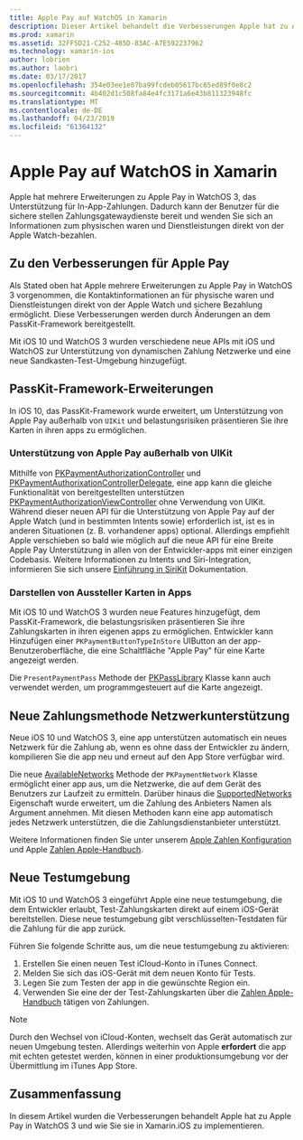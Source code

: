 ```yaml
---
title: Apple Pay auf WatchOS in Xamarin
description: Dieser Artikel behandelt die Verbesserungen Apple hat zu Apple Pay in WatchOS 3 und deren Implementierung in Xamarin.iOS für Apple Watch.
ms.prod: xamarin
ms.assetid: 32FF5D21-C252-485D-83AC-A7E592237962
ms.technology: xamarin-ios
author: lobrien
ms.author: laobri
ms.date: 03/17/2017
ms.openlocfilehash: 354e03ee1e07ba99fcdeb05617bc65ed89f0e8c2
ms.sourcegitcommit: 4b402d1c508fa84e4fc3171a6e43b811323948fc
ms.translationtype: MT
ms.contentlocale: de-DE
ms.lasthandoff: 04/23/2019
ms.locfileid: "61364132"
---
```

# <a name="apple-pay-on-watchos-in-xamarin"></a>Apple Pay auf WatchOS in Xamarin

Apple hat mehrere Erweiterungen zu Apple Pay in WatchOS 3, das Unterstützung für In-App-Zahlungen. Dadurch kann der Benutzer für die sichere stellen Zahlungsgatewaydienste bereit und wenden Sie sich an Informationen zum physischen waren und Dienstleistungen direkt von der Apple Watch-bezahlen.


## <a name="about-apple-pay-enhancements"></a>Zu den Verbesserungen für Apple Pay

Als Stated oben hat Apple mehrere Erweiterungen zu Apple Pay in WatchOS 3 vorgenommen, die Kontaktinformationen an für physische waren und Dienstleistungen direkt von der Apple Watch und sichere Bezahlung ermöglicht. Diese Verbesserungen werden durch Änderungen an dem PassKit-Framework bereitgestellt.

Mit iOS 10 und WatchOS 3 wurden verschiedene neue APIs mit iOS und WatchOS zur Unterstützung von dynamischen Zahlung Netzwerke und eine neue Sandkasten-Test-Umgebung hinzugefügt.

## <a name="passkit-framework-enhancements"></a>PassKit-Framework-Erweiterungen

In iOS 10, das PassKit-Framework wurde erweitert, um Unterstützung von Apple Pay außerhalb von `UIKit` und belastungsrisiken präsentieren Sie ihre Karten in ihren apps zu ermöglichen. 

### <a name="supporting-apple-pay-outside-of-uikit"></a>Unterstützung von Apple Pay außerhalb von UIKit

Mithilfe von [PKPaymentAuthorizationController](https://developer.apple.com/reference/passkit/pkpaymentauthorizationcontroller) und [PKPaymentAuthorixationControllerDelegate](https://developer.apple.com/reference/passkit/pkpaymentauthorizationcontrollerdelegate), eine app kann die gleiche Funktionalität von bereitgestellten unterstützen [ PKPaymentAuthorizationViewController](https://developer.apple.com/reference/passkit/pkpaymentauthorizationviewcontroller) ohne Verwendung von UIKit. Während dieser neuen API für die Unterstützung von Apple Pay auf der Apple Watch (und in bestimmten Intents sowie) erforderlich ist, ist es in anderen Situationen (z. B. vorhandener apps) optional. Allerdings empfiehlt Apple verschieben so bald wie möglich auf die neue API für eine Breite Apple Pay Unterstützung in allen von der Entwickler-apps mit einer einzigen Codebasis. Weitere Informationen zu Intents und Siri-Integration, informieren Sie sich unsere [Einführung in SiriKit](~/ios/platform/sirikit/index.md) Dokumentation.

### <a name="presenting-issuer-cards-from-within-apps"></a>Darstellen von Aussteller Karten in Apps

Mit iOS 10 und WatchOS 3 wurden neue Features hinzugefügt, dem PassKit-Framework, die belastungsrisiken präsentieren Sie ihre Zahlungskarten in ihren eigenen apps zu ermöglichen. Entwickler kann Hinzufügen einer `PKPaymentButtonTypeInStore` UIButton an der app-Benutzeroberfläche, die eine Schaltfläche "Apple Pay" für eine Karte angezeigt werden.

Die `PresentPaymentPass` Methode der [PKPassLibrary](https://developer.apple.com/reference/passkit/pkpasslibrary) Klasse kann auch verwendet werden, um programmgesteuert auf die Karte angezeigt.

## <a name="new-payment-network-support"></a>Neue Zahlungsmethode Netzwerkunterstützung

Neue iOS 10 und WatchOS 3, eine app unterstützen automatisch ein neues Netzwerk für die Zahlung ab, wenn es ohne dass der Entwickler zu ändern, kompilieren Sie die app neu und erneut auf den App Store verfügbar wird.

Die neue [AvailableNetworks](https://developer.apple.com/reference/passkit/pkpaymentrequest/1833288-availablenetworks) Methode der `PKPaymentNetwork` Klasse ermöglicht einer app aus, um die Netzwerke, die auf dem Gerät des Benutzers zur Laufzeit zu ermitteln. Darüber hinaus die [SupportedNetworks](https://developer.apple.com/reference/passkit/pkpaymentrequest/1619329-supportednetworks) Eigenschaft wurde erweitert, um die Zahlung des Anbieters Namen als Argument annehmen. Mit diesen Methoden kann eine app automatisch jedes Netzwerk unterstützen, die die Zahlungsdienstanbieter unterstützt.

Weitere Informationen finden Sie unter unserem [Apple Zahlen Konfiguration](~/ios/platform/apple-pay.md) und Apple [Zahlen Apple-Handbuch](https://developer.apple.com/apple-pay/).

## <a name="new-testing-environment"></a>Neue Testumgebung

Mit iOS 10 und WatchOS 3 eingeführt Apple eine neue testumgebung, die dem Entwickler erlaubt, Test-Zahlungskarten direkt auf einem iOS-Gerät bereitstellen. Diese neue testumgebung gibt verschlüsselten-Testdaten für die Zahlung für die app zurück.

Führen Sie folgende Schritte aus, um die neue testumgebung zu aktivieren:

1. Erstellen Sie einen neuen Test iCloud-Konto in iTunes Connect.
2. Melden Sie sich das iOS-Gerät mit dem neuen Konto für Tests.
3. Legen Sie zum Testen der app in die gewünschte Region ein.
4. Verwenden Sie eine der der Test-Zahlungskarten über die [Zahlen Apple-Handbuch](https://developer.apple.com/apple-pay/) tätigen von Zahlungen.

> [!NOTE]
> Durch den Wechsel von iCloud-Konten, wechselt das Gerät automatisch zur neuen Umgebung testen. Allerdings weiterhin von Apple **erfordert** die app mit echten getestet werden, können in einer produktionsumgebung vor der Übermittlung im iTunes App Store.

## <a name="summary"></a>Zusammenfassung

In diesem Artikel wurden die Verbesserungen behandelt Apple hat zu Apple Pay in WatchOS 3 und wie Sie sie in Xamarin.iOS zu implementieren.
